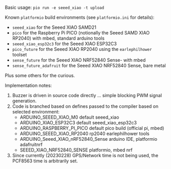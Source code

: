 Basic usage:
`pio run -e seeed_xiao -t upload`

Known `platformio` build environments (see `platformio.ini` for details):
- `seeed_xiao` for the Seeed XIAO SAMD21
- `pico` for the Raspberry Pi PICO (notionally the Seeed SAMD XIAO RP2040) with mbed, standard arduino tools
- `seeed_xiao_esp32c3` for the Seeed XIAO ESP32C3
- `pico_future` for the Seeed XIAO RP2040 using the `earlephilhower` toolset
- `sense_future` for the Seeed XIAO NRF52840 Sense- with mbed
- `sense_future_adafruit` for the Seeed XIAO NRF52840 Sense, bare metal

Plus some others for the curious.

Implementation notes:
1. Buzzer is driven in source code directly ... simple blocking PWM signal generation.
2. Code is branched based on defines passed to the compiler based on selected environment:
   * ARDUINO_SEEED_XIAO_M0              default seeed_xiao
   * ARDUINO_XIAO_ESP32C3               default seeed_xiao_esp32c3
   * ARDUINO_RASPBERRY_PI_PICO          default pico build (official pi, mbed)
   * ARDUINO_SEEED_XIAO_RP2040          rp2040 earlephilhower tools
   * ARDUINO_Seeed_XIAO_nRF52840_Sense  arduino IDE, platformio adafruitnrf
   * SEEED_XIAO_NRF52840_SENSE          platformio, mbed nrf
3. Since currently (20230228) GPS/Network time is not being used, the PCF8563 time is arbitrarily set. 

